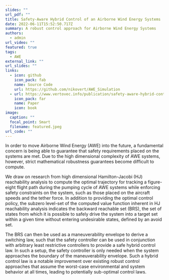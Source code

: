 ```yaml
---
slides: ""
url_pdf: ""
title: Safety-Aware Hybrid Control of an Airborne Wind Energy Systems
date: 2022-06-11T15:52:50.717Z
summary: A robust control approach for Airborne Wind Energy Systems
authors:
  - admin
url_video: ""
featured: true
tags:
  - AWE
external_link: ""
url_slides: ""
links:
  - icon: github
    icon_pack: fab
    name: Source Code
    url: https://github.com/nikovert/AWE_Simulation
  - url: https://www.vertovec.info/publication/safety-aware-hybrid-control-of-airborne-wind-energy-systems/
    icon_pack: far
    name: Paper
    icon: book
image:
  caption: ""
  focal_point: Smart
  filename: featured.jpeg
url_code: ""
---
```

In order to move Airborne Wind Energy (AWE) into the future, a fundamental concern is being able to guarantee that safety requirements placed on the systems are met. Due to the high dimensional complexity of AWE systems, however, strict mathematical robustness guarantees become difficult to compute.

We draw on research from high dimensional Hamilton-Jacobi (HJ) reachability analysis to compute the optimal trajectory for tracking a figure-eight flight path during the pumping cycle of AWE systems while enforcing safety constraints on the system, such as those placed on the aircraft speeds and the tether force. In addition to providing the optimal control policy, the subzero level-set of the computed value function inherent in HJ reachability analysis indicates the backward reachable set (BRS), the set of states from which it is possible to safely drive the system into a target set within a given time without entering undesirable states, defined by an avoid set.

The BRS can then be used as a maneuverability envelope to derive a switching law, such that the safety controller can be used in conjunction with arbitrary least restrictive controllers to provide a safe hybrid control law. In such a setup, the safety controller is only needed when the system approaches the boundary of the maneuverability envelope. Such a hybrid control law is a notable improvement over existing robust control approaches that assume the worst-case environmental and system behavior at all times, leading to potentially sub-optimal control laws.